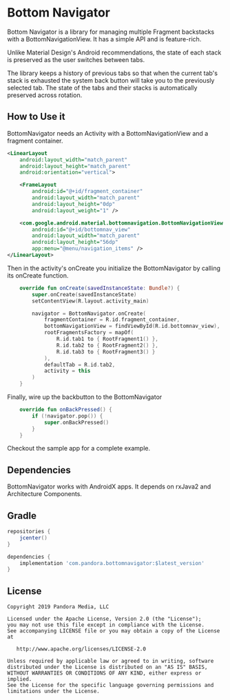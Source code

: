 # Bottom Navigator

Bottom Navigator is a library for managing multiple Fragment backstacks
with a BottomNavigationView. It has a simple API and is feature-rich.

Unlike Material Design's Android recommendations, the state of each
stack is preserved as the user switches between tabs. 

The library keeps a history of previous tabs so that when the current
tab's stack is exhausted the system back button will take you to the
previously selected tab. The state of the tabs and their stacks is
automatically preserved across rotation.

## How to Use it

BottomNavigator needs an Activity with a BottomNavigationView and a
fragment container. 

```xml
<LinearLayout 
    android:layout_width="match_parent"
    android:layout_height="match_parent"
    android:orientation="vertical">

    <FrameLayout
        android:id="@+id/fragment_container"
        android:layout_width="match_parent"
        android:layout_height="0dp"
        android:layout_weight="1" />

    <com.google.android.material.bottomnavigation.BottomNavigationView
        android:id="@+id/bottomnav_view"
        android:layout_width="match_parent"
        android:layout_height="56dp"
        app:menu="@menu/navigation_items" />
</LinearLayout>
```

Then in the activity's onCreate you initialize the BottomNavigator by
calling its onCreate function. 

```kotlin
    override fun onCreate(savedInstanceState: Bundle?) {
        super.onCreate(savedInstanceState)
        setContentView(R.layout.activity_main)

        navigator = BottomNavigator.onCreate(
            fragmentContainer = R.id.fragment_container,
            bottomNavigationView = findViewById(R.id.bottomnav_view),
            rootFragmentsFactory = mapOf(
                R.id.tab1 to { RootFragment1() },
                R.id.tab2 to { RootFragment2() },
                R.id.tab3 to { RootFragment3() }
            ),
            defaultTab = R.id.tab2,
            activity = this
        )
    }
```

Finally, wire up the backbutton to the BottomNavigator

```kotlin
    override fun onBackPressed() {
        if (!navigator.pop()) {
            super.onBackPressed()
        }
    }
```

Checkout the sample app for a complete example.


## Dependencies

BottomNavigator works with AndroidX apps. It depends on rxJava2 and
Architecture Components.

## Gradle 

```groovy
repositories {
    jcenter()
}

dependencies {
    implementation 'com.pandora.bottomnavigator:$latest_version'
}
```




## License
```
Copyright 2019 Pandora Media, LLC

Licensed under the Apache License, Version 2.0 (the "License");
you may not use this file except in compliance with the License.
See accompanying LICENSE file or you may obtain a copy of the License at

   http://www.apache.org/licenses/LICENSE-2.0

Unless required by applicable law or agreed to in writing, software
distributed under the License is distributed on an "AS IS" BASIS,
WITHOUT WARRANTIES OR CONDITIONS OF ANY KIND, either express or implied.
See the License for the specific language governing permissions and
limitations under the License.
```